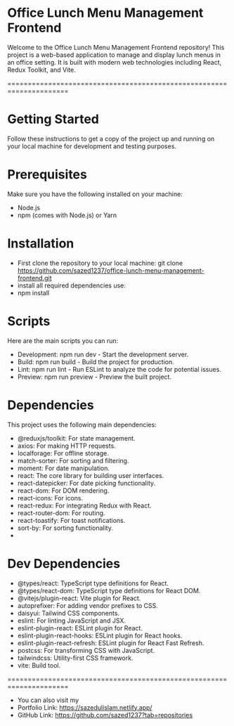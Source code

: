 # Office Lunch Menu Management Frontend

Welcome to the Office Lunch Menu Management Frontend repository! This project is a web-based application to manage and display lunch menus in an office setting. It is built with modern web technologies including React, Redux Toolkit, and Vite.

=====================================================================

# Getting Started
Follow these instructions to get a copy of the project up and running on your local machine for development and testing purposes.

# Prerequisites
Make sure you have the following installed on your machine:

- Node.js 
- npm (comes with Node.js) or Yarn

# Installation 
- First clone the repository to your local machine: git clone https://github.com/sazed1237/office-lunch-menu-management-frontend.git
- install all required dependencies use:
- npm install


# Scripts
Here are the main scripts you can run:

- Development: npm run dev - Start the development server.
- Build: npm run build - Build the project for production.
- Lint: npm run lint - Run ESLint to analyze the code for potential issues.
- Preview: npm run preview - Preview the built project.

# Dependencies
This project uses the following main dependencies:

- @reduxjs/toolkit: For state management.
- axios: For making HTTP requests.
- localforage: For offline storage.
- match-sorter: For sorting and filtering.
- moment: For date manipulation.
- react: The core library for building user interfaces.
- react-datepicker: For date picking functionality.
- react-dom: For DOM rendering.
- react-icons: For icons.
- react-redux: For integrating Redux with React.
- react-router-dom: For routing.
- react-toastify: For toast notifications.
- sort-by: For sorting functionality.
- 
# Dev Dependencies
- @types/react: TypeScript type definitions for React.
- @types/react-dom: TypeScript type definitions for React DOM.
- @vitejs/plugin-react: Vite plugin for React.
- autoprefixer: For adding vendor prefixes to CSS.
- daisyui: Tailwind CSS components.
- eslint: For linting JavaScript and JSX.
- eslint-plugin-react: ESLint plugin for React.
- eslint-plugin-react-hooks: ESLint plugin for React hooks.
- eslint-plugin-react-refresh: ESLint plugin for React Fast Refresh.
- postcss: For transforming CSS with JavaScript.
- tailwindcss: Utility-first CSS framework.
- vite: Build tool.

=====================================================================
- You can also visit my
- Portfolio Link: https://sazedulislam.netlify.app/
- GitHub Link: https://github.com/sazed1237?tab=repositories 
